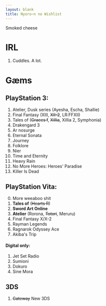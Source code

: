```yaml
---
layout: blank
title: Nyoro~n no Wishlist
---
```


Smoked cheese

# IRL
1. Cuddles. A lot.

# G&aelig;ms

## PlayStation 3:
1. Atelier, Dusk series (Ayesha, Escha, Shallie)
2. Final Fantasy (XIII, <del>XII-2</del>, LR:FFXII)
3. Tales of (<del>Graces f</del>, <del>Xillia</del>, Xillia 2, Symphonia)
4. Drakengard 3
5. Ar nosurge
5. Eternal Sonata
9. Journey
10. Folklore
12. Nier
13. Time and Eternity
16. Heavy Rain
18. No More Heroes: Heroes' Paradise
19. Killer Is Dead

## PlayStation Vita:
0. More weeaboo shit
1. **Tales of** (<del>Hearts R</del>)
2. **Sword Art Online**
2. **Atelier** (Rorona, <del>Totori</del>, Meruru)
3. Final Fantasy X/X-2
7. Rayman Legends
9. Ragnarok Odyssey Ace
11. Akiba's Trip

#### Digital only:
1. Jet Set Radio
2. Sumioni
3. Dokuro
4. Sine Mora

## 3DS
1. <del>Gateway</del> New 3DS
